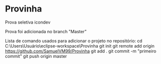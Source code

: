 # Provinha
Prova seletiva icondev

Prova foi adicionada no branch "Master"

Lista de comando usados para adicionar o projeto no repositório:
cd C:\Users\Usuário\eclipse-workspace\Provinha
git init
git remote add origin https://github.com/SamuelVM99/Provinha
git add .
git commit -m "primeiro commit"
git push origin master
